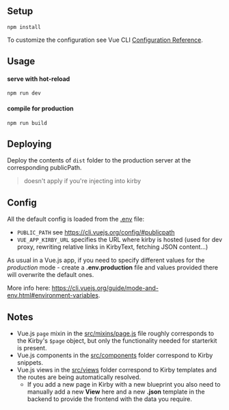 ## Setup
```
npm install
```
To customize the configuration see Vue CLI [Configuration Reference](https://cli.vuejs.org/config/).


## Usage

#### serve with hot-reload
```
npm run dev
```

#### compile for production
```
npm run build
```


## Deploying

Deploy the contents of `dist` folder to the production server at the corresponding publicPath.

> doesn't apply if you're injecting into kirby

## Config

All the default config is loaded from the [.env](.env) file:
- `PUBLIC_PATH` see https://cli.vuejs.org/config/#publicpath
- `VUE_APP_KIRBY_URL` specifies the URL where kirby is hosted (used for dev proxy, rewriting relative links in KirbyText, fetching JSON content...)

As usual in a Vue.js app, if you need to specify different values for the *production* mode - create a **.env.production** file and values provided there will overwrite the default ones.

More info here: https://cli.vuejs.org/guide/mode-and-env.html#environment-variables.


## Notes

- Vue.js `page` mixin in the [src/mixins/page.js](src/mixins/page.js) file roughly corresponds to the Kirby's `$page` object, but only the functionality needed for starterkit is present.
- Vue.js components in the [src/components](src/components) folder correspond to Kirby snippets.
- Vue.js views in the [src/views](src/views) folder correspond to Kirby templates and the routes are being automatically resolved.
  - If you add a new page in Kirby with a new blueprint you also need to manually add a new **View** here and a new **.json** template in the backend to provide the frontend with the data you require.
